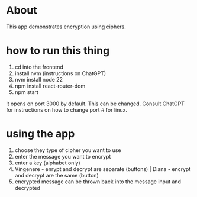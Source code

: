 # About

This app demonstrates encryption using ciphers.

# how to run this thing

1) cd into the frontend
2) install nvm (instructions on ChatGPT)
3) nvm install node 22
4) npm install react-router-dom
5) npm start

it opens on port 3000 by default. This can be changed. Consult ChatGPT for instructions on how to change port # for linux.

# using the app

1) choose they type of cipher you want to use
2) enter the message you want to encrypt
3) enter a key (alphabet only)
4) Vingenere - enrypt and decrypt are separate (buttons)  |  Diana - encrypt and decrypt are the same (button)
5) encrypted message can be thrown back into the message input and decrypted